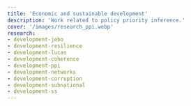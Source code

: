 ```yaml
---
title: 'Economic and sustainable development'
description: 'Work related to policy priority inference.'
cover: '/images/research_ppi.webp'
research:
- development-jebo
- development-resilience
- development-lucas
- development-coherence
- development-ppi
- development-networks
- development-corruption
- development-subnational
- development-ss
---
```

